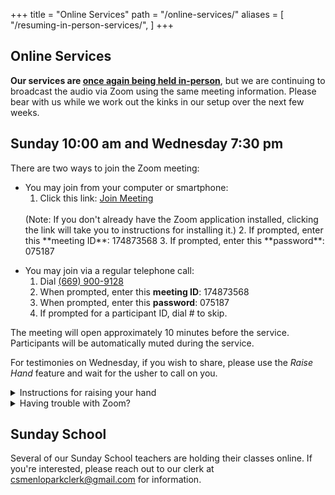 +++
title = "Online Services"
path = "/online-services/"
aliases = [
  "/resuming-in-person-services/",
]
+++

<div class="content-and-sidebar">

<section>

# Online Services

**Our services are [once again being held in-person]**, but we are continuing to
broadcast the audio via Zoom using the same meeting information.  Please bear
with us while we work out the kinks in our setup over the next few weeks.

[once again being held in-person]: @/services.md

## Sunday <time datetime="10:00">10:00 am</time> and Wednesday <time datetime="19:30">7:30 pm</time>

There are two ways to join the Zoom meeting:

* You may join from your computer or smartphone:
  1. Click this link:
    <a class="button" href="https://us02web.zoom.us/j/174873568?pwd=eXh1emxnTFptYVBsZmFxTUxBMmk0UT09" rel="external" target="_blank">Join Meeting</a>
    <br>
    (Note: If you don't already have the Zoom application installed, clicking the
    link will take you to instructions for installing it.)
  2. If prompted, enter this **meeting ID**: <span class="meeting-id"><span>174</span><span>873</span>568</span>
  3. If prompted, enter this **password**: <span class="meeting-password"><span>075</span>187</span>

<!---->
* You may join via a regular telephone call:
  1. Dial <a class="blue" href="tel:+16699009128">(669) 900-9128</a>
  2. When prompted, enter this **meeting ID**: <span class="meeting-id"><span>174</span><span>873</span>568</span>
  3. When prompted, enter this **password**: <span class="meeting-password"><span>075</span>187</span>
  4. If prompted for a participant ID, dial <span class="phone-keypresses">#</span> to skip.

The meeting will open approximately 10 minutes before the service.  Participants
will be automatically muted during the service.

For testimonies on Wednesday, if you wish to share, please use the *Raise Hand*
feature and wait for the usher to call on you.

<details>
  <summary>Instructions for raising your hand</summary>
  <ul>
    <li><strong>Mac or Windows:</strong> Click on <em>Reactions</em>, then click
    on <em>Raise Hand</em>.</li>
    <li><strong>Older Zoom on Windows:</strong> Click on <em>Participants</em>,
    then in the panel that opens click on <em>Raise Hand</em>.</li>
    <li><strong>iOS and Android:</strong> Tap <em>More</em>, then tap <em>Raise
    Hand</em>.</li> <li><strong>Telephone:</strong> Dial <span
    class=phone-keypresses>*9</span>.</li>
  </ul>
</details>

<details>
  <summary>Having trouble with Zoom?</summary>
  <p>Check out our <a href="https://docs.google.com/document/d/1MExTk6okg_J-DLE5nTNDSr8zRliVzqWJxdWcZcl4_rU/edit?usp=sharing" rel="external" target="_blank">Problem-solving Zoom Issues</a> document.</p>
</details>

## Sunday School

Several of our Sunday School teachers are holding their classes online. If
you're interested, please reach out to our clerk at
<a href="mailto:csmenloparkclerk@gmail.com">csmenloparkclerk@gmail.com</a> for
information.

</section>

<aside class="right">
<script src="https://www.christianscience.com/includes/widgets/prayer-response-page-3.js" type="text/javascript"></script>
</aside>

</div>
